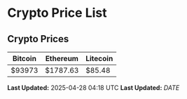 # Crypto Price List

## Crypto Prices
| Bitcoin | Ethereum | Litecoin |
| ------- | -------- | -------- |
| $93973 | $1787.63 | $85.48 |
**Last Updated:** 2025-04-28 04:18 UTC
**Last Updated:** $DATE$
